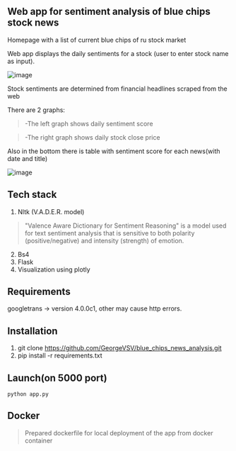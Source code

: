 ## Web app for sentiment analysis of blue chips stock news

Homepage with a list of current blue chips of ru stock market

Web app  displays the daily  sentiments for a stock (user to enter stock name as input).

![image](https://user-images.githubusercontent.com/112613534/212647564-3e6e8df8-c507-495b-b60c-4595942f35fc.png)





Stock sentiments are determined from financial headlines scraped from the web

There are 2 graphs:

 > -The left graph shows daily sentiment score
  
 > -The right graph shows daily stock close price
    
Also in the bottom there is table with sentiment score for each news(with date and title)
    
![image](https://user-images.githubusercontent.com/112613534/212648206-0417ef2c-0e6c-44b6-a782-50d7560d5cc2.png)

## Tech stack
1. Nltk (V.A.D.E.R. model) 
> "Valence Aware Dictionary for Sentiment Reasoning" is a model used for text sentiment analysis that is sensitive to both polarity (positive/negative) and intensity (strength) of emotion.
2. Bs4 
3. Flask
4. Visualization using plotly

## Requirements
 googletrans -> version 4.0.0c1, other may cause http errors.

## Installation
 1.   git clone https://github.com/GeorgeVSV/blue_chips_news_analysis.git
 2.   pip install -r requirements.txt
 
## Launch(on 5000 port)
    python app.py 
 
## Docker 
> Prepared dockerfile for local deployment of the app from docker container


